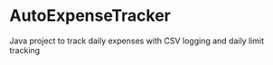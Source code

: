 # AutoExpenseTracker
Java project to track daily expenses with CSV logging and daily limit tracking

